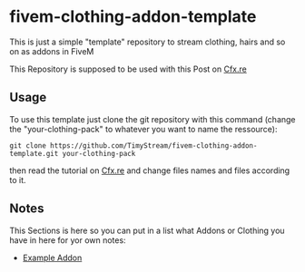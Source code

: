 # fivem-clothing-addon-template
This is just a simple "template" repository to stream clothing, hairs and so on as addons in FiveM

This Repository is supposed to be used with this Post on [Cfx.re](https://forum.cfx.re/t/how-to-stream-clothes-and-props-as-addons-for-mp-freemode-models/3345474)

## Usage
To use this template just clone the git repository with this command (change the "your-clothing-pack" to whatever you want to name the ressource):
```
git clone https://github.com/TimyStream/fivem-clothing-addon-template.git your-clothing-pack
```
then read the tutorial on [Cfx.re](https://forum.cfx.re/t/how-to-stream-clothes-and-props-as-addons-for-mp-freemode-models/3345474) and change files names and files according to it.

## Notes
This Sections is here so you can put in a list what Addons or Clothing you have in here for yor own notes:
- [Example Addon](https://example.com)
